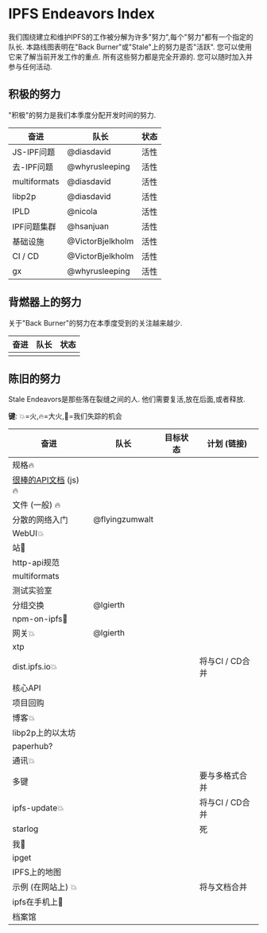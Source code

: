 
# IPFS Endeavors Index

我们围绕建立和维护IPFS的工作被分解为许多"努力",每个"努力"都有一个指定的队长. 本路线图表明在"Back Burner"或"Stale"上的努力是否"活跃". 您可以使用它来了解当前开发工作的重点. 所有这些努力都是完全开源的. 您可以随时加入并参与任何活动. 

## 积极的努力

"积极"的努力是我们本季度分配开发时间的努力. 

| 奋进           | 队长               | 状态  |
| ------------ | ---------------- | --- |
| JS-IPF问题     | @diasdavid       | 活性  |
| 去-IPF问题      | @whyrusleeping   | 活性  |
| multiformats | @diasdavid       | 活性  |
| libp2p       | @diasdavid       | 活性  |
| IPLD         | @nicola          | 活性  |
| IPF问题集群      | @hsanjuan        | 活性  |
| 基础设施         | @VictorBjelkholm | 活性  |
| CI / CD      | @VictorBjelkholm | 活性  |
| gx           | @whyrusleeping   | 活性  |

## 背燃器上的努力

关于"Back Burner"的努力在本季度受到的关注越来越少. 

| 奋进  | 队长  | 状态  |
| --- | --- | --- |
|     |     |     |

## 陈旧的努力

Stale Endeavors是那些落在裂缝之间的人. 他们需要复活,放在后面,或者释放. 

**键**: 💥=火,🔥=大火,🎣=我们失踪的机会

| 奋进                                                                                    | 队长             | 目标状态 | 计划 (链接)     |
| ------------------------------------------------------------------------------------- | -------------- | ---- | ----------- |
| 规格🔥                                                                                  |                |      |             |
| [很棒的API文档](https://github.com/ipfs/js-ipfs/issues/615#issuecomment-272160177) (js) 🔥 |                |      |             |
| 文件 (一般) 🔥                                                                            |                |      |             |
| 分散的网络入门                                                                               | @flyingzumwalt |      |             |
| WebUI💥                                                                               |                |      |             |
| 站🎣                                                                                   |                |      |             |
| http-api规范                                                                            |                |      |             |
| multiformats                                                                          |                |      |             |
| 测试实验室                                                                                 |                |      |             |
| 分组交换                                                                                  | @lgierth       |      |             |
| npm-on-ipfs🎣                                                                         |                |      |             |
| 网关💥                                                                                  | @lgierth       |      |             |
| xtp                                                                                   |                |      |             |
| dist.ipfs.io💥                                                                        |                |      | 将与CI / CD合并 |
| 核心API                                                                                 |                |      |             |
| 项目回购                                                                                  |                |      |             |
| 博客💥                                                                                  |                |      |             |
| libp2p上的以太坊                                                                           |                |      |             |
| paperhub?                                                                             |                |      |             |
| 通讯💥                                                                                  |                |      |             |
| 多键                                                                                    |                |      | 要与多格式合并     |
| ipfs-update💥                                                                         |                |      | 将与CI / CD合并 |
| starlog                                                                               |                |      | 死           |
| 我🎣                                                                                   |                |      |             |
| ipget                                                                                 |                |      |             |
| IPFS上的地图                                                                              |                |      |             |
| 示例 (在网站上) 💥                                                                          |                |      | 将与文档合并      |
| ipfs在手机上🎣                                                                            |                |      |             |
| 档案馆                                                                                   |                |      |             |
